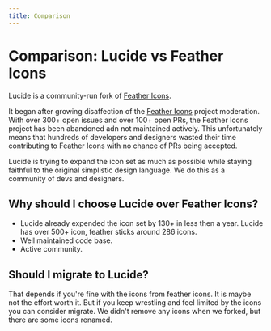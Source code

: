 ```yaml
---
title: Comparison
---
```


# Comparison: Lucide vs Feather Icons

Lucide is a community-run fork of [Feather Icons](https://github.com/feathericons/feather).

It began after growing disaffection of the [Feather Icons](https://github.com/feathericons/feather) project moderation. With over 300+ open issues and over 100+ open PRs, the Feather Icons project has been abandoned adn not maintained actively. This unfortunately means that hundreds of developers and designers wasted their time contributing to Feather Icons with no chance of PRs being accepted.

Lucide is trying to expand the icon set as much as possible while staying faithful to the original simplistic design language. We do this as a community of devs and designers.

## Why should I choose Lucide over Feather Icons?

- Lucide already expended the icon set by 130+ in less then a year. Lucide has over 500+ icon, feather sticks around 286 icons.
- Well maintained code base.
- Active community.

## Should I migrate to Lucide?

That depends if you're fine with the icons from feather icons. It is maybe not the effort worth it.
But if you keep wrestling and feel limited by the icons you can consider migrate.
We didn't remove any icons when we forked, but there are some icons renamed.

